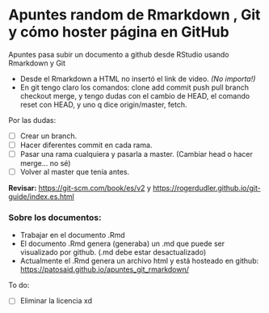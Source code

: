 # Apuntes random de Rmarkdown , Git y cómo hoster página en GitHub
Apuntes pasa subir un documento a github desde RStudio usando Rmarkdown y Git

* Desde el Rmarkdown a HTML no insertó el link de video. *(No importa!)*
* En git tengo claro los comandos: clone add commit push pull branch checkout merge, y tengo dudas con el cambio de HEAD, el comando reset con HEAD, y uno q dice origin/master, fetch.

Por las dudas:
- [ ] Crear un branch.
- [ ] Hacer diferentes commit en cada rama.
- [ ] Pasar una rama cualquiera y pasarla a master. (Cambiar head o hacer merge... no sé)
- [ ] Volver al master que tenía antes.

**Revisar:** https://git-scm.com/book/es/v2 y https://rogerdudler.github.io/git-guide/index.es.html



### Sobre los documentos:

* Trabajar en el documento .Rmd
* El documento .Rmd genera (generaba) un .md que puede ser visualizado por github. (.md debe estar desactualizado)
* Actualmente el .Rmd genera un archivo html y está hosteado en github: https://patosaid.github.io/apuntes_git_rmarkdown/

To do:  
- [ ] Eliminar la licencia xd

